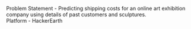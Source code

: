 Problem Statement - Predicting shipping costs for an online art exhibition company using details of past customers and sculptures.                                                  
Platform - HackerEarth
